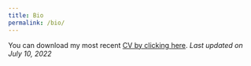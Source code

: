 ```yaml
---
title: Bio
permalink: /bio/
---
```


You can download my most recent [CV by clicking here](/assets/files/Viktor_Sanca_cv.pdf).
*Last updated on July 10, 2022*
